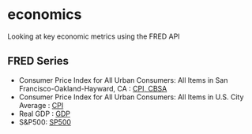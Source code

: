 # economics
 Looking at key economic metrics using the FRED API


## FRED Series

  - Consumer Price Index for All Urban Consumers: All Items in San Francisco-Oakland-Hayward, CA : [CPI, CBSA](https://fred.stlouisfed.org/series/CUURA422SA0)
  - Consumer Price Index for All Urban Consumers: All Items in U.S. City Average : [CPI](https://fred.stlouisfed.org/series/CPIAUCSL)
  - Real GDP : [GDP](https://fred.stlouisfed.org/series/GDPC1)
  - S&P500: [SP500](https://fred.stlouisfed.org/series/SP500)